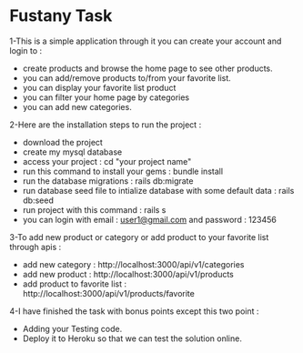 # Fustany Task
1-This is a simple application through it you can create your account and login to :
   - create products and browse the home page to see other products.
   - you can add/remove products to/from your favorite list.
   - you can display your favorite list product
   - you can filter your home page by categories
   - you can add new categories. 
 
2-Here are the installation steps to run the project :
  - download the project
  - create my mysql database
  - access your project : cd "your project name"
  - run this command to install your gems : bundle install
  - run the database migrations : rails db:migrate
  - run database seed file to intialize database with some default data : rails db:seed 
  - run project with this command : rails s
  - you can login with email : user1@gmail.com and password : 123456
  
3-To add new product or category or add product to your favorite list through apis :
  - add new category : http://localhost:3000/api/v1/categories
  - add new product  : http://localhost:3000/api/v1/products
  - add product to favorite list : http://localhost:3000/api/v1/products/favorite
  
4-I have finished the task with bonus points except this two point : 
   - Adding your Testing code.
   - Deploy it to Heroku so that we can test the solution online.
